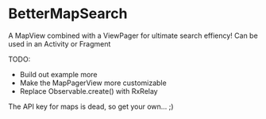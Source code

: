 # BetterMapSearch

A MapView combined with a ViewPager for ultimate search effiency! Can be used in an Activity or Fragment


TODO: 
- Build out example more
- Make the MapPagerView more customizable
- Replace Observable.create() with RxRelay


The API key for maps is dead, so get your own... ;)
